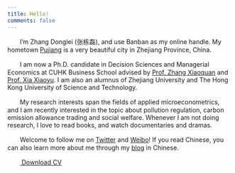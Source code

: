 ```yaml
---
title: Hello!
comments: false
---
```


　　I’m Zhang Donglei (张栋磊), and use Banban as my online handle. My hometown [Pujiang](https://en.wikipedia.org/wiki/Pujiang_County,_Zhejiang) is a very beautiful city in Zhejiang Province, China. 

　　I am now a Ph.D. candidate in Decision Sciences and Managerial Economics at CUHK Business School advised by [Prof. Zhang Xiaoquan](http://mikezhang.com/) and [Prof. Xia Xiaoyu](https://sites.google.com/site/xiaoyuxia2014/). I am also an alumnus of Zhejiang University and The Hong Kong University of Science and Technology. 

　　My research interests span the fields of applied microeconometrics, and I am recently interested in the topic about pollution regulation, carbon emission allowance trading and social welfare. Whenever I am not doing research, I love to read books, and watch documentaries and dramas.

　　Welcome to follow me on [Twitter](https://twitter.com/lei2rock) and [Weibo](https://weibo.com/1156774800)! If you read Chinese, you can also learn more about me through my [blog](https://blog.dlzhang.com) in Chinese. 

　　[<i class="far fa-file-pdf"></i> Download CV](https://web-1256060851.cos.ap-shanghai.myqcloud.com/files/cv_donglei_zhang.pdf)
